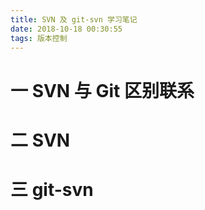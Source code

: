```yaml
---
title: SVN 及 git-svn 学习笔记
date: 2018-10-18 00:30:55
tags: 版本控制
---
```

# 一 SVN 与 Git 区别联系

# 二 SVN

# 三 git-svn
